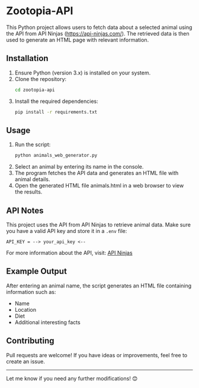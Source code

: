 # Zootopia-API

This Python project allows users to fetch data about a selected animal using the API from API Ninjas (https://api-ninjas.com/). The retrieved data is then used to generate an HTML page with relevant information.

## Installation

1. Ensure Python (version 3.x) is installed on your system.
2. Clone the repository:
   ```sh
   cd zootopia-api
   ```
3. Install the required dependencies:
   ```sh
   pip install -r requirements.txt
   ```

## Usage

1. Run the script:
   ```sh
   python animals_web_generator.py
   ```
2. Select an animal by entering its name in the console.
3. The program fetches the API data and generates an HTML file with animal details.
4. Open the generated HTML file animals.html in a web browser to view the results.

## API Notes

This project uses the API from API Ninjas to retrieve animal data. Make sure you have a valid API key and store it in a `.env` file:
```env
API_KEY = --> your_api_key <--
```

For more information about the API, visit: [API Ninjas](https://api-ninjas.com/)

## Example Output

After entering an animal name, the script generates an HTML file containing information such as:
- Name
- Location
- Diet
- Additional interesting facts

## Contributing

Pull requests are welcome! If you have ideas or improvements, feel free to create an issue.


---

Let me know if you need any further modifications! 😊

